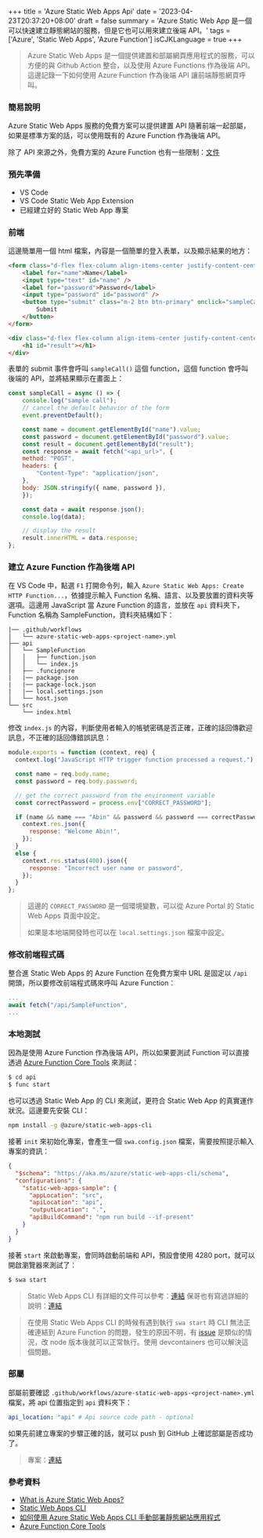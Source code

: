 +++
title = 'Azure Static Web Apps Api'
date = '2023-04-23T20:37:20+08:00'
draft = false
summary = 'Azure Static Web App 是一個可以快速建立靜態網站的服務，但是它也可以用來建立後端 API。'
tags = ['Azure', 'Static Web Apps', 'Azure Function']
isCJKLanguage = true
+++
> Azure Static Web Apps 是一個提供建置和部屬網頁應用程式的服務，可以方便的與 Github Action 整合，以及使用 Azure Functions 作為後端 API。這邊記錄一下如何使用 Azure Function 作為後端 API 讓前端靜態網頁呼叫。
### 簡易說明
Azure Static Web Apps 服務的免費方案可以提供建置 API 隨著前端一起部屬，如果是標準方案的話，可以使用既有的 Azure Function 作為後端 API。

除了 API 來源之外，免費方案的 Azure Function 也有一些限制：[文件](https://learn.microsoft.com/en-us/azure/static-web-apps/apis-overview#constraints)

### 預先準備
- VS Code
- VS Code Static Web App Extension
- 已經建立好的 Static Web App 專案

### 前端
這邊簡單用一個 html 檔案，內容是一個簡單的登入表單，以及顯示結果的地方：
```html
<form class="d-flex flex-column align-items-center justify-content-center" style="height: 50vh">
    <label for="name">Name</label>
    <input type="text" id="name" />
    <label for="password">Password</label>
    <input type="password" id="password" />
    <button type="submit" class="m-2 btn btn-primary" onclick="sampleCall()">
        Submit
    </button>
</form>

<div class="d-flex flex-column align-items-center justify-content-center">
    <h1 id="result"></h1>
</div>
```
表單的 submit 事件會呼叫 `sampleCall()` 這個 function，這個 function 會呼叫後端的 API，並將結果顯示在畫面上：
```javascript
const sampleCall = async () => {
    console.log("sample call");
    // cancel the default behavior of the form
    event.preventDefault();

    const name = document.getElementById("name").value;
    const password = document.getElementById("password").value;
    const result = document.getElementById("result");
    const response = await fetch("<api_url>", {
    method: "POST",
    headers: {
        "Content-Type": "application/json",
    },
    body: JSON.stringify({ name, password }),
    });

    const data = await response.json();
    console.log(data);

    // display the result
    result.innerHTML = data.response;
};
```

### 建立 Azure Function 作為後端 API
在 VS Code 中，點選 `F1` 打開命令列，輸入 `Azure Static Web Apps: Create HTTP Function...`，依據提示輸入 Function 名稱、語言、以及要放置的資料夾等選項。這邊用 JavaScript 當 Azure Function 的語言，並放在 `api` 資料夾下，Function 名稱為 SampleFunction，資料夾結構如下：

```
|── .github/workflows
│   └── azure-static-web-apps-<project-name>.yml
├── api
│   └── SampleFunction
│   │   ├── function.json
│   │   └── index.js
│   ├── .funcignore
|   |── package.json
|   |── package-lock.json
|   |── local.settings.json
│   └── host.json
└── src
    └── index.html
```

修改 `index.js` 的內容，判斷使用者輸入的帳號密碼是否正確，正確的話回傳歡迎訊息，不正確的話回傳錯誤訊息：
```javascript
module.exports = function (context, req) {
  context.log("JavaScript HTTP trigger function processed a request.");

  const name = req.body.name;
  const password = req.body.password;

  // get the correct password from the environment variable
  const correctPassword = process.env["CORRECT_PASSWORD"];

  if (name && name === "Abin" && password && password === correctPassword) {
    context.res.json({
      response: "Welcome Abin!",
    });
  }
  else {
    context.res.status(400).json({
      response: "Incorrect user name or password",
    });
  }
};
```

> 這邊的 `CORRECT_PASSWORD` 是一個環境變數，可以從 Azure Portal 的 Static Web Apps 頁面中設定。
> 
> 如果是本地端開發時也可以在 `local.settings.json` 檔案中設定。

### 修改前端程式碼
整合進 Static Web Apps 的 Azure Function 在免費方案中 URL 是固定以 `/api` 開頭，所以要修改前端程式碼來呼叫 Azure Function：

```javascript
...
await fetch("/api/SampleFunction", 
...
```

### 本地測試
因為是使用 Azure Function 作為後端 API，所以如果要測試 Function 可以直接透過 [Azure Function Core Tools](https://learn.microsoft.com/en-us/azure/azure-functions/functions-run-local?tabs=v4%2Cwindows%2Ccsharp%2Cportal%2Cbash) 來測試：
```bash
$ cd api
$ func start
```
也可以透過 Static Web App 的 CLI 來測試，更符合 Static Web App 的真實運作狀況。這邊要先安裝 CLI：
```bash
npm install -g @azure/static-web-apps-cli
```
接著 `init` 來初始化專案，會產生一個 `swa.config.json` 檔案，需要按照提示輸入專案的資訊：

```json
{
  "$schema": "https://aka.ms/azure/static-web-apps-cli/schema",
  "configurations": {
    "static-web-apps-sample": {
      "appLocation": "src",
      "apiLocation": "api",
      "outputLocation": ".",
      "apiBuildCommand": "npm run build --if-present"
    }
  }
}
```

接著 `start` 來啟動專案，會同時啟動前端和 API，預設會使用 4280 port，就可以開啟瀏覽器來測試了：

```bash
$ swa start
```

> Static Web Apps CLI 有詳細的文件可以參考：[連結](https://azure.github.io/static-web-apps-cli/)
> 保哥也有寫過詳細的說明：[連結](https://blog.miniasp.com/post/2022/10/22/Deploy-Website-using-Azure-Static-Web-Apps-CLI)


> 在使用 Static Web Apps CLI 的時候有遇到執行 `swa start` 時 CLI 無法正確連結到 Azure Function 的問題，發生的原因不明，有 [issue](https://github.com/Azure/static-web-apps-cli/issues/335) 是類似的情況，改 node 版本後就可以正常執行。使用 devcontainers 也可以解決這個問題。

### 部屬

部屬前要確認 `.github/workflows/azure-static-web-apps-<project-name>.yml` 檔案，將 api 位置指定到 `api` 資料夾下：

```yml
api_location: "api" # Api source code path - optional
```

如果先前建立專案的步驟正確的話，就可以 push 到 GitHub 上確認部屬是否成功了。


> 專案：[連結](https://github.com/AaaBin/static-web-apps-sample)

### 參考資料
- [What is Azure Static Web Apps?](https://learn.microsoft.com/en-us/azure/static-web-apps/overview)
- [Static Web Apps CLI](https://azure.github.io/static-web-apps-cli/)
- [如何使用 Azure Static Web Apps CLI 手動部署靜態網站應用程式](https://blog.miniasp.com/post/2022/10/22/Deploy-Website-using-Azure-Static-Web-Apps-CLI)
- [Azure Function Core Tools](https://learn.microsoft.com/en-us/azure/azure-functions/functions-run-local?tabs=v4%2Cwindows%2Ccsharp%2Cportal%2Cbash)